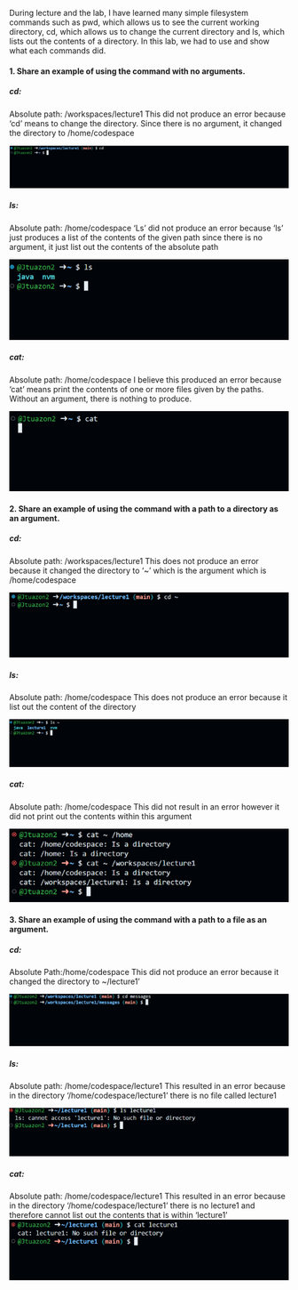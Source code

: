 During lecture and the lab, I have learned many simple filesystem commands such as pwd, which allows us to see the current working directory, cd, which allows us to change the current directory and ls, which lists out the contents of a directory. In this lab, we had to use and show what each commands did.



#### 1. Share an example of using the command with no arguments.
##### cd:
Absolute path: /workspaces/lecture1
This did not produce an error because ‘cd’ means to change the directory. Since there is no argument, it changed the directory to /home/codespace

![Image](cd1.png)
##### ls:
Absolute path: /home/codespace
‘Ls’ did not produce an error because ‘ls’ just produces a list of the contents of the given path since there is no argument, it just list out the contents of the absolute path

![Image](ls1.png)
##### cat: 
Absolute path: /home/codespace
I believe this produced an error because ‘cat’ means print the contents of one or more files given by the paths. Without an argument, there is nothing to produce.

![Image](cat1.png)
#### 2. Share an example of using the command with a path to a directory as an argument.
##### cd:
Absolute path: /workspaces/lecture1
This does not produce an error because it changed the directory to ‘~’ which is the argument which is /home/codespace

![Image](cd2.png)
##### ls:
Absolute path: /home/codespace
This does not produce an error because it list out the content of the directory

![Image](ls2.png)
##### cat:
Absolute path: /home/codespace
This did not result in an error however it did not print out the contents within this argument

![Image](cat2.png)
#### 3. Share an example of using the command with a path to a file as an argument.
##### cd:
Absolute Path:/home/codespace
This did not produce an error because it changed the directory to ~/lecture1’

![Image](cd3.png)
##### ls:
Absolute path: /home/codespace/lecture1
This resulted in an error because in the directory ‘/home/codespace/lecture1’ there is no file called lecture1

![Image](ls3.png)
##### cat:
Absolute path: /home/codespace/lecture1
This resulted in an error because in the directory ‘/home/codespace/lecture1’ there is no lecture1 and therefore cannot list out the contents that is within ‘lecture1’
![Image](cat3.png)
